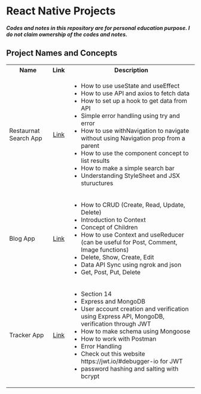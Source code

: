 <h1> React Native Projects </h1>
<h4>
	<i>Codes and notes in this repository are for personal education purpose. I do not claim ownership of the codes and notes.</i>
</h4>
<h2> Project Names and Concepts </h2>
<table>
	<tbody>
		<tr>
			<th>Name</th>
			<th align="center">
				Link
			</th>
			<th align="center">Description</th>
		</tr>
		<tr>
			<td>Restaurnat Search App</td>
			<td align="center">
				<a href="https://github.com/jinmountain/react-native-projects/tree/main/food">Link</a>
			</td>
			<td align="left">
				<ul>
					<li>How to use useState and useEffect</li>
					<li>How to use API and axios to fetch data</li>
					<li>How to set up a hook to get data from API</li>
					<li>Simple error handling using try and error</li>
					<li>How to use withNavigation to navigate without using Navigation prop from a parent</li>
					<li>How to use the component concept to list results</li>
					<li>How to make a simple search bar</li>
					<li>Understanding StyleSheet and JSX stuructures</li>
				</ul>
			</td>
		</tr>
		<tr>
			<td>Blog App</td>
			<td align="center">
				<a href="">Link</a>
			</td>
			<td align="left">
				<ul>
					<li>How to CRUD (Create, Read, Update, Delete)</li>
					<li>Introduction to Context</li>
					<li>Concept of Children</li>
					<li>How to use Context and useReducer (can be useful for Post, Comment, Image functions)</li>
					<li>Delete, Show, Create, Edit</li>
					<li>Data API Sync using ngrok and json</li>
					<li>Get, Post, Put, Delete</li>
				</ul>
			</td>
		</tr>
		<tr>
			<td>Tracker App</td>
			<td align="center">
				<a href="">Link</a>
			</td>
			<td align="left">
				<ul>
					<li>Section 14</li>
					<li>Express and MongoDB</li>
					<li>User account creation and verification using Express API, MongoDB, verification through JWT</li>
					<li>How to make schema using Mongoose</li>
					<li>How to work with Postman</li>
					<li>Error Handling</li>
					<li>Check out this website https://jwt.io/#debugger-io for JWT</li>
					<li>password hashing and salting with bcrypt</li> 
				</ul>
			</td>
		</tr>
	</tbody>
</table>